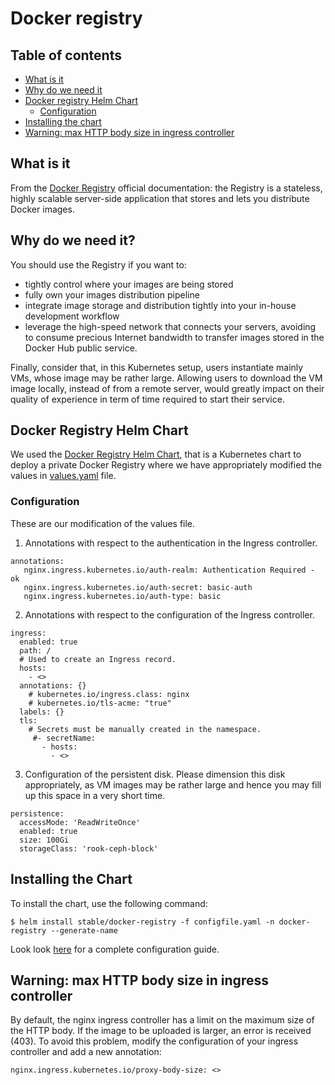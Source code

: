 # Docker registry

## Table of contents
- [What is it](#what-is-it)
- [Why do we need it](#why-do-we-need-it)
- [Docker registry Helm Chart](#docker-registry-helm-chart)
  - [Configuration](#configuration)
- [Installing the chart](#installing-the-chart)
- [Warning: max HTTP body size in ingress controller](#warning-max-http-body-size-in-ingress-controller)
  
 
## What is it
From the [Docker Registry](https://docs.docker.com/registry/) official documentation: the Registry is a stateless, highly scalable server-side application that stores and lets you distribute Docker images.

## Why do we need it?
You should use the Registry if you want to:
- tightly control where your images are being stored
- fully own your images distribution pipeline
- integrate image storage and distribution tightly into your in-house development workflow
- leverage the high-speed network that connects your servers, avoiding to consume precious Internet bandwidth to transfer images stored in the Docker Hub public service.

Finally, consider that, in this Kubernetes setup, users instantiate mainly VMs, whose image may be rather large. Allowing users to download the VM image locally, instead of from a remote server, would greatly impact on their quality of experience in term of time required to start their service.

## Docker Registry Helm Chart
We used the [Docker Registry Helm Chart](https://github.com/helm/charts/tree/master/stable/docker-registry), that is a Kubernetes chart to deploy a private Docker Registry where we have appropriately modified the values in [values.yaml](https://github.com/helm/charts/blob/master/stable/docker-registry/values.yaml) file.

### Configuration
These are our modification of the values file.

  1. Annotations with respect to the authentication in the Ingress controller.
```
annotations:
   nginx.ingress.kubernetes.io/auth-realm: Authentication Required - ok
   nginx.ingress.kubernetes.io/auth-secret: basic-auth
   nginx.ingress.kubernetes.io/auth-type: basic
```

  2. Annotations with respect to the configuration of the Ingress controller.
```
ingress:
  enabled: true
  path: /
  # Used to create an Ingress record.
  hosts:
    - <>
  annotations: {}
    # kubernetes.io/ingress.class: nginx
    # kubernetes.io/tls-acme: "true"
  labels: {}
  tls:
    # Secrets must be manually created in the namespace.
     #- secretName: 
       - hosts:
         - <>
```

  3. Configuration of the persistent disk. Please dimension this disk appropriately, as VM images may be rather large and hence you may fill up this space in a very short time.
```
persistence:
  accessMode: 'ReadWriteOnce'
  enabled: true
  size: 100Gi
  storageClass: 'rook-ceph-block'
```

## Installing the Chart
To install the chart, use the following command:
```console
$ helm install stable/docker-registry -f configfile.yaml -n docker-registry --generate-name
```
Look look [here](https://github.com/helm/charts/tree/master/stable/docker-registry#configuration) for a complete configuration guide.


## Warning: max HTTP body size in ingress controller
By default, the nginx ingress controller has a limit on the maximum size of the HTTP body. If the image to be uploaded is larger, an error is received (403). To avoid this problem, modify the configuration of your ingress controller and add a new annotation:
```
nginx.ingress.kubernetes.io/proxy-body-size: <>
```






